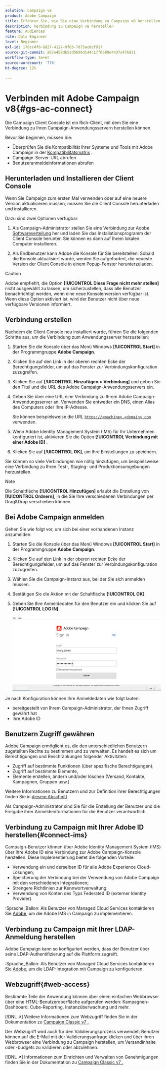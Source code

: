 ```yaml
---
solution: Campaign v8
product: Adobe Campaign
title: Erfahren Sie, wie Sie eine Verbindung zu Campaign v8 herstellen.
description: Verbindung zu Campaign v8 herstellen
feature: Audiences
role: Data Engineer
level: Beginner
exl-id: 176cc4f0-8827-4127-9f03-7d75ac8cf917
source-git-commit: ab7e458db5ad5696d144c17f6e89e4437a476d11
workflow-type: tm+mt
source-wordcount: '776'
ht-degree: 12%

---
```


# Verbinden mit Adobe Campaign v8{#gs-ac-connect}

Die Campaign Client Console ist ein Rich-Client, mit dem Sie eine Verbindung zu Ihren Campaign-Anwendungsservern herstellen können.

Bevor Sie beginnen, müssen Sie:

* Überprüfen Sie die Kompatibilität Ihrer Systeme und Tools mit Adobe Campaign in der [Kompatibilitätsmatrix](compatibility-matrix.md) .
* Campaign-Server-URL abrufen
* Benutzeranmeldeinformationen abrufen

## Herunterladen und Installieren der Client Console

Wenn Sie Campaign zum ersten Mal verwenden oder auf eine neuere Version aktualisieren müssen, müssen Sie die Client Console herunterladen und installieren.

Dazu sind zwei Optionen verfügbar:

1. Als Campaign-Administrator stellen Sie eine Verbindung zur Adobe [Softwareverteilung](https://experience.adobe.com/#/downloads/content/software-distribution/encampaign.html) her und laden Sie das Installationsprogramm der Client Console herunter. Sie können es dann auf Ihrem lokalen Computer installieren.

1. Als Endbenutzer kann Adobe die Konsole für Sie bereitstellen: Sobald die Konsole aktualisiert wurde, werden Sie aufgefordert, die neueste Version der Client Console in einem Popup-Fenster herunterzuladen.

>[!CAUTION]
>
>Adobe empfiehlt, die Option **[!UICONTROL Diese Frage nicht mehr stellen]** nicht ausgewählt zu lassen, um sicherzustellen, dass alle Benutzer benachrichtigt werden, wenn eine neue Konsolenversion verfügbar ist.  Wenn diese Option aktiviert ist, wird der Benutzer nicht über neue verfügbare Versionen informiert.

## Verbindung erstellen

Nachdem die Client Console neu installiert wurde, führen Sie die folgenden Schritte aus, um die Verbindung zum Anwendungsserver herzustellen:

1. Starten Sie die Konsole über das Menü Windows **[!UICONTROL Start]** in der Programmgruppe **Adobe Campaign**.

1. Klicken Sie auf den Link in der oberen rechten Ecke der Berechtigungsfelder, um auf das Fenster zur Verbindungskonfiguration zuzugreifen.

1. Klicken Sie auf **[!UICONTROL Hinzufügen > Verbindung]** und geben Sie den Titel und die URL des Adobe Campaign-Anwendungsservers ein.

1. Geben Sie über eine URL eine Verbindung zu Ihrem Adobe Campaign-Anwendungsserver an. Verwenden Sie entweder ein DNS, einen Alias des Computers oder Ihre IP-Adresse.

   Sie können beispielsweise die URL [`https://<machine>.<domain>.com`](https://myserver.adobe.com) verwenden.

1. Wenn Adobe Identity Management System (IMS) für Ihr Unternehmen konfiguriert ist, aktivieren Sie die Option **[!UICONTROL Verbindung mit einer Adobe ID]** .

1. Klicken Sie auf **[!UICONTROL OK]**, um Ihre Einstellungen zu speichern.

Sie können so viele Verbindungen wie nötig hinzufügen, um beispielsweise eine Verbindung zu Ihren Test-, Staging- und Produktionsumgebungen herzustellen.

>[!NOTE]
>
>Die Schaltfläche **[!UICONTROL Hinzufügen]** erlaubt die Erstellung von **[!UICONTROL Ordnern]**, in die Sie Ihre verschiedenen Verbindungen per Drag&amp;Drop verschieben können.

## Bei Adobe Campaign anmelden

Gehen Sie wie folgt vor, um sich bei einer vorhandenen Instanz anzumelden:

1. Starten Sie die Konsole über das Menü Windows **[!UICONTROL Start]** in der Programmgruppe **Adobe Campaign**.

1. Klicken Sie auf den Link in der oberen rechten Ecke der Berechtigungsfelder, um auf das Fenster zur Verbindungskonfiguration zuzugreifen.

1. Wählen Sie die Campaign-Instanz aus, bei der Sie sich anmelden müssen.

1. Bestätigen Sie die Aktion mit der Schaltfläche **[!UICONTROL OK]**.

1. Geben Sie Ihre Anmeldedaten für den Benutzer ein und klicken Sie auf **[!UICONTROL LOG IN]**.

   ![](assets/sign-in-v8.png)

Je nach Konfiguration können Ihre Anmeldedaten wie folgt lauten:

* bereitgestellt von Ihrem Campaign-Administrator, der Ihnen Zugriff gewährt hat
* Ihre Adobe ID

## Benutzern Zugriff gewähren

Adobe Campaign ermöglicht es, die den unterschiedlichen Benutzern zugeteilten Rechte zu bestimmen und zu verwalten. Es handelt es sich um Berechtigungen und Beschränkungen folgender Aktivitäten:

* Zugriff auf bestimmte Funktionen (über spezifische Berechtigungen);
* Zugriff auf bestimmte Elemente,
* Elemente erstellen, ändern und/oder löschen (Versand, Kontakte, Kampagnen, Gruppen usw.).

Weitere Informationen zu Benutzern und zur Definition ihrer Berechtigungen finden Sie in [diesem Abschnitt](permissions.md).

Als Campaign-Administrator sind Sie für die Erstellung der Benutzer und die Freigabe ihrer Anmeldeinformationen für die Benutzer verantwortlich.

## Verbindung zu Campaign mit Ihrer Adobe ID herstellen{#connect-ims}

Campaign-Benutzer können über Adobe Identity Management System (IMS) über ihre Adobe ID eine Verbindung zur Adobe Campaign-Konsole herstellen. Diese Implementierung bietet die folgenden Vorteile:

* Verwendung ein und derselben ID für alle Adobe Experience Cloud-Lösungen;
* Speicherung der Verbindung bei der Verwendung von Adobe Campaign mit den verschiedenen Integrationen;
* Strengere Richtlinien zur Kennwortverwaltung.
* Verwendung von Konten des Typs Federated ID (externer Identity Provider).

:Sprache_Ballon: Als Benutzer von Managed Cloud Services kontaktieren Sie [Adobe](campaign-faq.md#support), um die Adobe IMS in Campaign zu implementieren.

## Verbindung zu Campaign mit Ihrer LDAP-Anmeldung herstellen

Adobe Campaign kann so konfiguriert werden, dass der Benutzer über seine LDAP-Authentifizierung auf die Plattform zugreift.

:Sprache_Ballon: Als Benutzer von Managed Cloud Services kontaktieren Sie [Adobe](campaign-faq.md#support), um die LDAP-Integration mit Campaign zu konfigurieren.


## Webzugriff{#web-access}

Bestimmte Teile der Anwendung können über einen einfachen Webbrowser über eine HTML-Benutzeroberfläche aufgerufen werden: Kampagnen-Dashboard, Cube-Reporting, Instanzüberwachung und mehr.

[!DNL :arrow_upper_right:] Weitere Informationen zum Webzugriff finden Sie in der Dokumentation zu  [Campaign Classic v7 .](https://experienceleague.adobe.com/docs/campaign-classic/using/getting-started/starting-with-adobe-campaign/campaign-workspace/adobe-campaign-workspace.html?lang=en#console-and-web-access)

Der Webzugriff wird auch für den Validierungsprozess verwendet: Benutzer können auf die E-Mail mit der Validierungsanfrage klicken und über ihren Webbrowser eine Verbindung zu Campaign herstellen, um Versandinhalte oder -budgets zu validieren oder abzulehnen.

[!DNL :arrow_upper_right:] Informationen zum Einrichten und Verwalten von Genehmigungen finden Sie in der Dokumentation zu  [Campaign Classic v7 .](https://experienceleague.adobe.com/docs/campaign-classic/using/orchestrating-campaigns/orchestrate-campaigns/marketing-campaign-approval.html?lang=en#orchestrating-campaigns)

